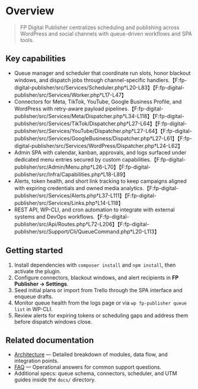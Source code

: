 # Overview

> <!-- sync:short-description:start -->
> FP Digital Publisher centralizes scheduling and publishing across WordPress and social channels with queue-driven workflows and SPA tools.
> <!-- sync:short-description:end -->

## Key capabilities

- Queue manager and scheduler that coordinate run slots, honor blackout windows, and dispatch jobs through channel-specific handlers.【F:fp-digital-publisher/src/Services/Scheduler.php†L20-L83】【F:fp-digital-publisher/src/Services/Worker.php†L17-L47】
- Connectors for Meta, TikTok, YouTube, Google Business Profile, and WordPress with retry-aware payload pipelines.【F:fp-digital-publisher/src/Services/Meta/Dispatcher.php†L34-L118】【F:fp-digital-publisher/src/Services/TikTok/Dispatcher.php†L27-L64】【F:fp-digital-publisher/src/Services/YouTube/Dispatcher.php†L27-L64】【F:fp-digital-publisher/src/Services/GoogleBusiness/Dispatcher.php†L27-L61】【F:fp-digital-publisher/src/Services/WordPress/Dispatcher.php†L24-L62】
- Admin SPA with calendar, kanban, approvals, and logs surfaced under dedicated menu entries secured by custom capabilities.【F:fp-digital-publisher/src/Admin/Menu.php†L26-L70】【F:fp-digital-publisher/src/Infra/Capabilities.php†L18-L89】
- Alerts, token health, and short link tracking to keep campaigns aligned with expiring credentials and owned media analytics.【F:fp-digital-publisher/src/Services/Alerts.php†L37-L111】【F:fp-digital-publisher/src/Services/Links.php†L14-L118】
- REST API, WP-CLI, and cron automation to integrate with external systems and DevOps workflows.【F:fp-digital-publisher/src/Api/Routes.php†L72-L206】【F:fp-digital-publisher/src/Support/Cli/QueueCommand.php†L20-L113】

## Getting started

1. Install dependencies with `composer install` and `npm install`, then activate the plugin.
2. Configure connectors, blackout windows, and alert recipients in **FP Publisher → Settings**.
3. Seed initial plans or import from Trello through the SPA interface and enqueue drafts.
4. Monitor queue health from the logs page or via `wp fp-publisher queue list` in WP-CLI.
5. Review alerts for expiring tokens or scheduling gaps and address them before dispatch windows close.

## Related documentation

- [Architecture](architecture.md) — Detailed breakdown of modules, data flow, and integration points.
- [FAQ](faq.md) — Operational answers for common support questions.
- Additional specs: queue schema, connectors, scheduler, and UTM guides inside the `docs/` directory.
